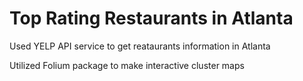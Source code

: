 # Top Rating Restaurants in Atlanta

Used YELP API service to get reataurants information in Atlanta

Utilized Folium package to make interactive cluster maps
